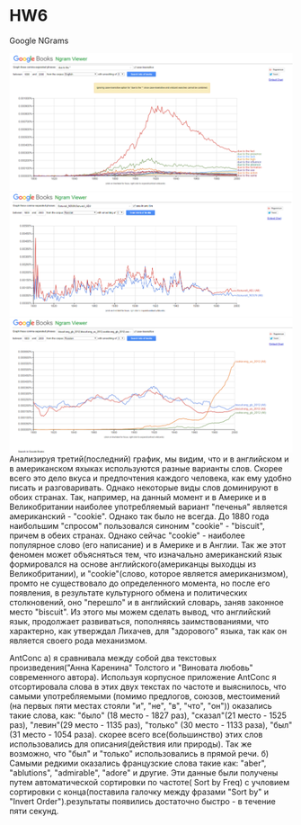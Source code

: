 # HW6
Google NGrams

![картиночка 1](https://github.com/albinafesenko123/HW6/blob/master/2018-03-28_00-19-24.png)
![картиночка 2](https://github.com/albinafesenko123/HW6/blob/master/2018-03-28_00-35-04.png)
![картиночка 3](https://github.com/albinafesenko123/HW6/blob/master/2018-03-28_00-43-16.png)
Анализируя третий(последний) график, мы видим, что и в английском и в американском яхыках используются разные варианты слов. Скорее всего это дело вкуса и предпочтения каждого человека, как ему удобно писать и разговаривать. Однако некоторые виды слов доминируют в обоих странах. Так, например, на данный момент и в Америке и в Великобритании наиболее употребляемый вариант "печенья" является американский - "сookie". Однако так было не всегда. До 1880 года наибольшим "спросом" пользовался синоним "сookie" - "biscuit", причем в обеих странах. Однако сейчас "сookie" - наиболее популярное слово (его написание) и в Америке и в Англии. Так же этот феномен может объясняться тем, что изначально американский язык формировался на основе английского(американцы выходцы из Великобритании), и "сookie"(слово, которое является американизмом), промто не существовало до определенного момента, но после его появления, в результате культурного обмена и политических столкновений, оно "перешло" и в английский словарь, заняв законное место "biscuit". Из этого мы можем сделать вывод, что английский язык, продолжает развиваться, пополняясь заимствованиями, что характерно, как утверждал Лихачев, для "здорового" языка, так как он является своего рода механизмом.

AntConc
a) я сравнивала между собой два текстовых произведения("Анна Каренина" Толстого и "Виновата любовь" современного автора). Используя корпусное приложение AntConc я отсортировала слова в этих двух текстах по частоте и выяснилось, что самыми употребляемыми (помимо предлогов, союзов, местоимений (на первых пяти местах стояли "и", "не", "в", "что", "он")) оказались такие слова, как: "было" (18 место - 1827 раз), "сказал"(21 место - 1525 раз), "левин"(29 место - 1135 раз), "только" (30 место - 1133 раза), "был" (31 место - 1054 раза). скорее всего все(большинство) этих слов использовались для описания(действия или природы). Так же возможно, что "был" и "только" использовались в прямой речи.
б) Самыми редкими оказались французские слова такие как: "aber", "ablutions", "admirable", "adore" и  другие. Эти данные были получены путем автоматической сортировки по частоте( Sort by Freq) с учловием сортировки с конца(поставила галочку между  фразами "Sort by"  и "Invert Order").результаты появились достаточно быстро - в течение пяти секунд.
